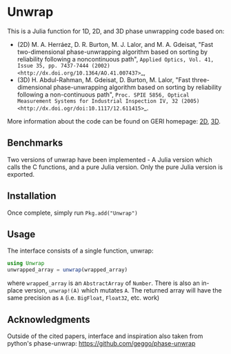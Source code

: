 # Unwrap

This is a Julia function for 1D, 2D, and 3D phase unwrapping code based on:
 * (2D) M. A. Herráez, D. R. Burton, M. J. Lalor, and M. A. Gdeisat, "Fast two-dimensional phase-unwrapping algorithm based on sorting by reliability following a noncontinuous path", `Applied Optics, Vol. 41, Issue 35, pp. 7437-7444 (2002) <http://dx.doi.org/10.1364/AO.41.007437>`_,
* (3D) H. Abdul-Rahman, M. Gdeisat, D. Burton, M. Lalor, "Fast three-dimensional phase-unwrapping algorithm based on sorting by reliability following a non-continuous path", `Proc. SPIE 5856, Optical Measurement Systems for Industrial Inspection IV, 32 (2005) <http://dx.doi.ogr/doi:10.1117/12.611415>`_.

More information about the code can be found on GERI homepage:
[2D](http://www.ljmu.ac.uk/GERI/90207.htm),
[3D](http://www.ljmu.ac.uk/GERI/90208.htm).

## Benchmarks

Two versions of unwrap have been implemented - A Julia version which calls the
C functions, and a pure Julia version. Only the pure Julia version is exported.

## Installation

Once complete, simply run `Pkg.add("Unwrap")`

## Usage

The interface consists of a single function, unwrap:

```julia
using Unwrap
unwrapped_array = unwrap(wrapped_array)
```

where `wrapped_array` is an `AbstractArray` of `Number`. There is also an
in-place version, `unwrap!(A)` which mutates `A`. The returned array will have
the same precision as `A` (i.e. `BigFloat`, `Float32`, etc. work)

## Acknowledgments

Outside of the cited papers, interface and inspiration also taken from python's
phase-unwrap: <https://github.com/geggo/phase-unwrap>
